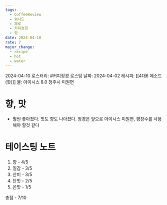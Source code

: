 ```yaml
---
tags:
  - CoffeeReview
  - 워시드
  - 페루
  - 커피정경
  - 핫
date: 2024-04-10
rate: 7
major_change:
  - recipe
  - hot
  - water
---
```

2024-04-10
로스터리: #커피정경 
로스팅 날짜: 2024-04-02
레시피: [[4대6 메소드 (핫)]]
물: 아이시스 8.0 청주시 미원면
# 향, 맛
- 훨씬 좋아졌다. 맛도 향도 나아졌다. 정경은 앞으로 아이시스 미원면, 평창수를 사용해야 할것 같다
# 테이스팅 노트
1. 향 - 4/5
2. 질감 - 3/5
3. 산미 - 3/5
4. 단맛 - 2/5
5. 쓴맛 - 1/5

총점 - 7/10


